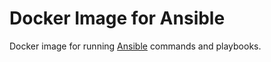 # Docker Image for Ansible

Docker image for running [Ansible](https://docs.ansible.com/ansible/latest/index.html) commands and playbooks.
